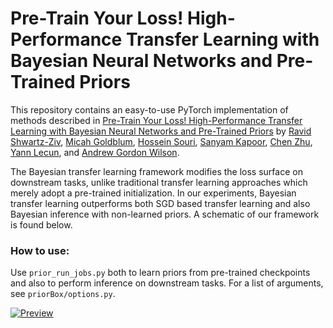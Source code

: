 # Pre-Train Your Loss! High-Performance Transfer Learning with Bayesian Neural Networks and Pre-Trained Priors

This repository contains an easy-to-use PyTorch implementation of methods described in [Pre-Train Your Loss! High-Performance Transfer Learning with Bayesian Neural Networks and Pre-Trained Priors](https://github.com/hsouri/BayesianTransferLearning) by [Ravid Shwartz-Ziv](https://www.ravid-shwartz-ziv.com/), [Micah Goldblum](https://goldblum.github.io/), [Hossein Souri](https://hsouri.github.io/), [Sanyam Kapoor](https://sanyamkapoor.com/), [Chen Zhu](https://zhuchen03.github.io/), [Yann Lecun](http://yann.lecun.com/), and [Andrew Gordon Wilson](https://cims.nyu.edu/~andrewgw/).

The Bayesian transfer learning framework modifies the loss surface on downstream tasks, unlike traditional transfer learning approaches which merely adopt a pre-trained initialization.  In our experiments, Bayesian transfer learning outperforms both SGD based transfer learning and also Bayesian inference with non-learned priors.  A schematic of our framework is found below. 

### How to use:
Use `prior_run_jobs.py` both to learn priors from pre-trained checkpoints and also to perform inference on downstream tasks.  For a list of arguments, see `priorBox/options.py`.

[![Preview](https://github.com/hsouri/BayesianTransferLearning/blob/main/fig.png)](https://github.com/hsouri/BayesianTransferLearning)
